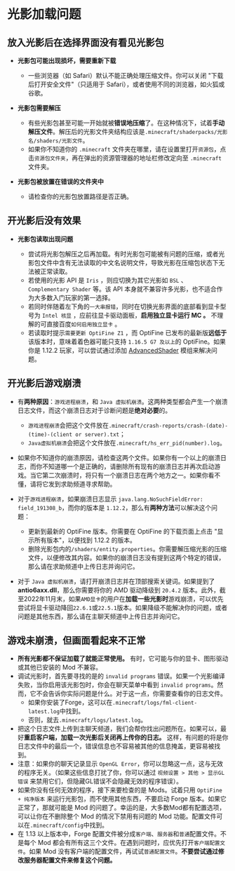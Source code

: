 # 光影加载问题

## 放入光影后在选择界面没有看见光影包

- **光影包可能出现损坏，需要重新下载**

  - 一些浏览器（如 Safari）默认不能正确处理压缩文件。你可以关闭 "下载后打开安全文件"（只适用于 Safari），或者使用不同的浏览器，如火狐或谷歌。

- **光影包需要解压**
  - 有些光影包甚至可能一开始就被**错误地压缩**了。在这种情况下，试着**手动解压文件**。解压后的光影文件夹结构应该是`.minecraft/shaderpacks/光影名/shaders/光影文件`。
  - 如果你不知道你的 `.minecraft` 文件夹在哪里，请在设置里打开`资源包`，点击`资源包文件夹`，再在弹出的资源管理器的地址栏修改定向至 `.minecraft` 文件夹。

- **光影包被放置在错误的文件夹中**

  - 请检查你的光影包放置路径是否正确。

## 开光影后没有效果

- **光影包读取出现问题**

  - 尝试将光影包解压之后再加载。有时光影包可能被有问题的压缩，或者光影包文件中含有无法读取的中文名说明文件，导致光影在压缩包状态下无法被正常读取。
  - 若使用的光影 API 是 `Iris` ，则应切换为其它光影如 `BSL` 、 `Complementary Shader` 等。该 API 本身就不兼容许多光影，也不适合作为大多数入门玩家的第一选择。
  - 若同时伴随着左下角的`一大串报错`，同时在切换光影界面的底部看到显卡型号为 `Intel 核显` ，应前往显卡驱动面板，**启用独立显卡运行 MC 。** 不理解的可直接百度`如何启用独立显卡` 。
  - 若读取时提示`需要更新 OptiFine Z1` ，而 OptiFine 已发布的最新版**远低于**该版本时，意味着着色器可能只支持 `1.16.5 G7 及以上`的 OptiFine。如果你是 1.12.2 玩家，可以尝试通过添加 [AdvancedShader]() 模组来解决问题。

## 开光影后游戏崩溃

- 有**两种原因**：`游戏进程崩溃`，和 `Java 虚拟机崩溃`。这两种类型都会产生一个崩溃日志文件，而这个崩溃日志对于诊断问题是**绝对必要**的。

  - `游戏进程崩溃`会把这个文件放在`.minecraft/crash-reports/crash-(date)-(time)-(client or server).txt`；
  - `Java虚拟机崩溃`会把这个文件放在`.minecraft/hs_err_pid(number).log`。
- 如果你不知道你的崩溃原因，请检查这两个文件。如果你有一个以上的崩溃日志，而你不知道哪一个是正确的，请删除所有现有的崩溃日志并再次启动游戏。当它第二次崩溃时，将只有一个崩溃日志在两个地方之一。如果你看不懂，请将它发到求助频道寻求帮助。
- 对于`游戏进程崩溃`，如果崩溃日志显示 `java.lang.NoSuchFieldError: field_191308_b`，而你的版本是 `1.12.2`，那么有**两种方法**可以解决这个问题：
  - 更新到最新的 OptiFine 版本。你需要在 OptiFine 的下载页面上点击 "显示所有版本"，以便找到 1.12.2 的版本。
  - 删除光影包内的`/shaders/entity.properties`。你需要解压缩光影的压缩文件，以便修改其内容。如果你的崩溃日志没有提到这两个特定的错误，那么请在求助频道中上传日志并询问它。
- 对于 `Java 虚拟机崩溃`，请打开崩溃日志并在顶部搜索关键词。如果提到了**antio6axx.dll**，那么你需要将你的 AMD 驱动降级到 `20.4.2` 版本。此外，截至2022年11月末，如果`AMD显卡`的用户在**加载一些光影时**游戏崩溃，可以优先尝试将显卡驱动降回`22.6.1`或`22.5.1`版本。如果降级不能解决你的问题，或者问题是其他东西，那么请在主聊天频道中上传日志并询问它。

## 游戏未崩溃，但画面看起来不正常

- **所有光影都不保证加载了就能正常使用。** 有时，它可能与你的显卡、图形驱动或其他已安装的 Mod 不兼容。
- 调试光影时，首先要寻找的是的 `invalid programs` 错误。如果一个光影编译失败，当你启用该光影包时，你会在聊天菜单中看到 `invalid programs`。然而，它不会告诉你实际问题是什么。对于这一点，你需要查看你的日志文件。
  - 如果你安装了Forge，这可以在`.minecraft/logs/fml-client-latest.log`中找到。
  - 否则，就去`.minecraft/logs/latest.log`。
- 把这个日志文件上传到主聊天频道，我们会帮你找出问题所在。如果可以，最好**重启客户端，加载一次光影后关闭再上传你的日志。** 这样，有问题的将是你日志文件中的最后一个，错误信息也不容易被其他的信息掩盖，更容易被找到。
- 注意：如果你的聊天记录显示 `OpenGL Error`，你可以忽略这一点，这与无效的程序无关。（如果这些信息打扰了你，你可以通过 `视频设置 > 其他 > 显示GL错误` 来禁用它们，但隐藏GL错误不会隐藏无效的程序错误）。
- 如果你没有任何无效的程序，接下来要检查的是 Mods。试着只用 `OptiFine + 纯净版本` 来运行光影包，而不使用其他东西，不要启动 Forge 版本。如果它正常了，那就可能是 Mod 的问题了。幸运的是，大多数Mod都有配置选项，可以让你在不删除整个 Mod 的情况下禁用有问题的 Mod 功能。配置文件可以在`.minecraft/config`中找到。
- 在 1.13 以上版本中，Forge 配置文件被分成`客户端`、`服务器`和`普通`配置文件。不是每个 Mod 都会有所有这三个文件。在遇到问题时，应优先打开`客户端配置文件`。如果 Mod 没有客户端的配置文件，再试试`普通配置文件`。**不要尝试通过修改服务器配置文件来修复这个问题。**
